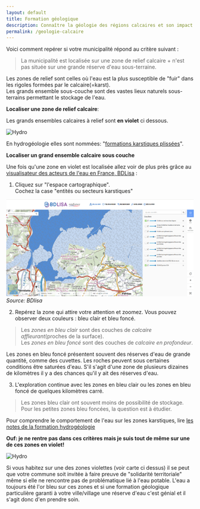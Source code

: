 ```yaml
---
layout: default
title: Formation géologique
description: Connaître la géologie des régions calcaires et son impact sur le comportement de l'eau
permalink: /geologie-calcaire
---
```

Voici comment repérer si votre municipalité répond au critère suivant :
> La municipalité est localisée sur une zone de relief calcaire + n'est pas située sur une grande réserve d'eau sous-terraine.

Les zones de relief sont celles où l'eau est la plus susceptible de "fuir" dans les rigoles formées par le calcaire(=karst).  
Les grands ensemble sous-couche sont des vastes lieux naturels sous-terrains permettant le stockage de l'eau. 

**Localiser une zone de relief calcaire**:

Les grands ensembles calcaires à relief sont **en violet** ci dessous.  

![Hydro](https://framapic.org/xew0XCOi6CGb/EytR2G0aYmA8)

En hydrogéologie elles sont nommées: "[formations karstiques plissées](http://www.rhone-mediterranee.eaufrance.fr/milieux-aquatiques/eaux-souterraines/formations-geologiques/calcaires.php)". 

**Localiser un grand ensemble calcaire sous couche**

Une fois qu'une zone en violet est localisée allez voir de plus près grâce au [visualisateur des acteurs de l'eau en France, BDLisa](http://bdlisa.eaufrance.fr) : 



1. Cliquez sur "l'espace cartographique".  
Cochez la case "entités ou secteurs karstiques"

![Hydrobdlisa](../pages/images/bdlisa.eau.png)
*Source: BDlisa*


2. Repérez la zone qui attire votre attention et zoomez. Vous pouvez observer deux couleurs : bleu clair et bleu foncé. 

> Les  *zones en bleu clair*  sont des couches de *calcaire affleurant*(proches de la surface).  
Les *zones en bleu foncé* sont des couches de *calcaire en profondeur*. 

Les zones en bleu foncé présentent souvent des réserves d'eau de grande quantité, comme des cuvettes. Les roches peuvent sous certaines conditions être saturées d'eau. S'il s'agit d'une zone de plusieurs dizaines de kilomètres il y a des chances qu'il y ait des réserves d'eau.

3. L'exploration continue avec les zones en bleu clair ou les zones en bleu foncé de quelques kilomètres carré.

> Les zones bleu clair ont souvent moins de possibilité de stockage. Pour les petites zones bleu foncées, la question est à étudier. 

Pour comprendre le comportement de l'eau sur les zones karstiques, lire [les notes de la formation hydrogéologie](../hydrogeologie-penuries-explorations)


**Ouf: je ne rentre pas dans ces critères mais je suis tout de même sur une de ces zones en violet!**


![Hydro](https://framapic.org/xew0XCOi6CGb/EytR2G0aYmA8)

Si vous habitez sur une des zones violettes (voir carte ci dessus) il se peut que votre commune soit invitée à faire preuve de "solidarité territoriale" même si elle ne rencontre pas de problématique lié à l'eau potable. L'eau a toujours été l'or bleu sur ces zones et si une formation géologique particulière garanti à votre ville/village une réserve d'eau c'est génial et il s'agit donc d'en prendre soin.
